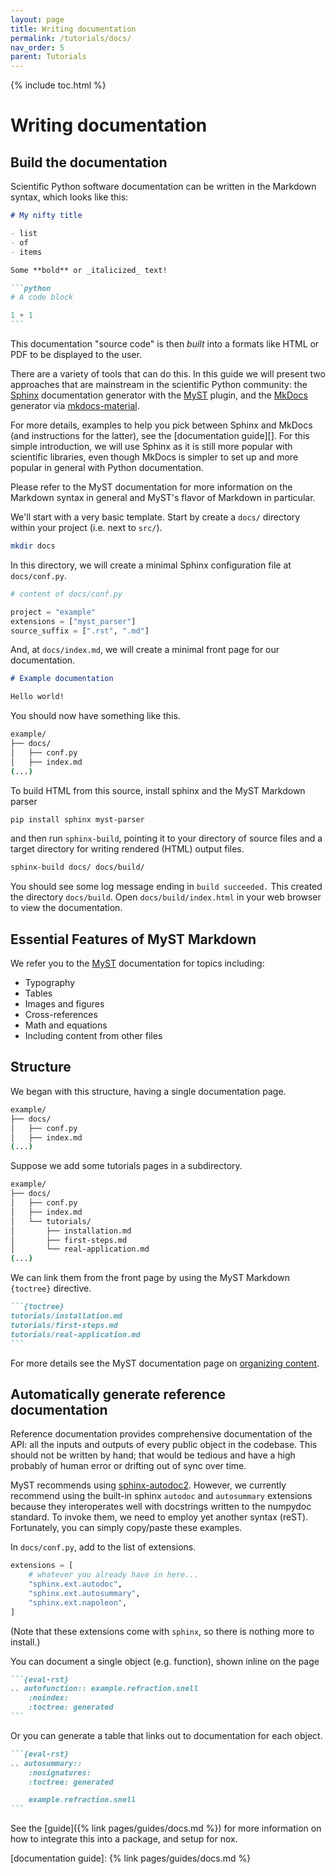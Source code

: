 ```yaml
---
layout: page
title: Writing documentation
permalink: /tutorials/docs/
nav_order: 5
parent: Tutorials
---
```


{% include toc.html %}

# Writing documentation

## Build the documentation

Scientific Python software documentation can be written in the Markdown syntax,
which looks like this:

````markdown
# My nifty title

- list
- of
- items

Some **bold** or _italicized_ text!

```python
# A code block

1 + 1
```
````

This documentation "source code" is then _built_ into a formats like HTML or PDF
to be displayed to the user.

There are a variety of tools that can do this. In this guide we will present two
approaches that are mainstream in the scientific Python community: the
[Sphinx][] documentation generator with the [MyST][] plugin, and the [MkDocs][]
generator via [mkdocs-material][].

For more details, examples to help you pick between Sphinx and MkDocs (and
instructions for the latter), see the [documentation guide][]. For this simple
introduction, we will use Sphinx as it is still more popular with scientific
libraries, even though MkDocs is simpler to set up and more popular in general
with Python documentation.

Please refer to the MyST documentation for more information on the Markdown
syntax in general and MyST's flavor of Markdown in particular.

We'll start with a very basic template. Start by create a `docs/` directory
within your project (i.e. next to `src/`).

```bash
mkdir docs
```

In this directory, we will create a minimal Sphinx configuration file at
`docs/conf.py`.

```python
# content of docs/conf.py

project = "example"
extensions = ["myst_parser"]
source_suffix = [".rst", ".md"]
```

And, at `docs/index.md`, we will create a minimal front page for our
documentation.

```markdown
# Example documentation

Hello world!
```

You should now have something like this.

```bash
example/
├── docs/
│   ├── conf.py
│   ├── index.md
(...)
```

To build HTML from this source, install sphinx and the MyST Markdown parser

```bash
pip install sphinx myst-parser
```

and then run `sphinx-build`, pointing it to your directory of source files and a
target directory for writing rendered (HTML) output files.

```bash
sphinx-build docs/ docs/build/
```

You should see some log message ending in `build succeeded.` This created the
directory `docs/build`. Open `docs/build/index.html` in your web browser to view
the documentation.

## Essential Features of MyST Markdown

We refer you to the [MyST][] documentation for topics including:

- Typography
- Tables
- Images and figures
- Cross-references
- Math and equations
- Including content from other files

## Structure

We began with this structure, having a single documentation page.

```bash
example/
├── docs/
│   ├── conf.py
│   ├── index.md
(...)
```

Suppose we add some tutorials pages in a subdirectory.

```bash
example/
├── docs/
│   ├── conf.py
│   ├── index.md
│   └── tutorials/
│       ├── installation.md
│       ├── first-steps.md
│       └── real-application.md
(...)
```

We can link them from the front page by using the MyST Markdown `{toctree}`
directive.

````markdown
```{toctree}
tutorials/installation.md
tutorials/first-steps.md
tutorials/real-application.md
```
````

For more details see the MyST documentation page on [organizing content][].

## Automatically generate reference documentation

Reference documentation provides comprehensive documentation of the API: all the
inputs and outputs of every public object in the codebase. This should not be
written by hand; that would be tedious and have a high probably of human error
or drifting out of sync over time.

MyST recommends using [sphinx-autodoc2][]. However, we currently recommend using
the built-in sphinx `autodoc` and `autosummary` extensions because they
interoperates well with docstrings written to the numpydoc standard. To invoke
them, we need to employ yet another syntax (reST). Fortunately, you can simply
copy/paste these examples.

In `docs/conf.py`, add to the list of extensions.

```python
extensions = [
    # whatever you already have in here...
    "sphinx.ext.autodoc",
    "sphinx.ext.autosummary",
    "sphinx.ext.napoleon",
]
```

(Note that these extensions come with `sphinx`, so there is nothing more to
install.)

You can document a single object (e.g. function), shown inline on the page

````markdown
```{eval-rst}
.. autofunction:: example.refraction.snell
    :noindex:
    :toctree: generated
```
````

Or you can generate a table that links out to documentation for each object.

````markdown
```{eval-rst}
.. autosummary::
    :nosignatures:
    :toctree: generated

    example.refraction.snell
```
````

See the [guide]({% link pages/guides/docs.md %}) for more information on how to
integrate this into a package, and setup for nox.

<!-- prettier-ignore-start -->
[diátaxis]: https://diataxis.fr/
[sphinx]: https://www.sphinx-doc.org/
[myst]: https://myst-parser.readthedocs.io/
[organizing content]: https://myst-parser.readthedocs.io/en/latest/syntax/organising_content.html
[sphinx-autodoc2]: https://sphinx-autodoc2.readthedocs.io/
[mkdocs]: https://www.mkdocs.org/
[mkdocs-material]: https://squidfunk.github.io/mkdocs-material/
[documentation guide]: {% link pages/guides/docs.md %}
<!-- prettier-ignore-end -->
